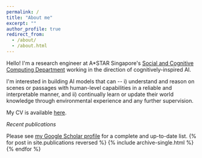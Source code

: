 ```yaml
---
permalink: /
title: "About me"
excerpt: ""
author_profile: true
redirect_from: 
  - /about/
  - /about.html
---
```


Hello! I'm a research engineer at A*STAR Singapore's [Social and Cognitive Computing Department](https://www.a-star.edu.sg/ihpc/ihpc-research-capabilities/social-cognitive-computing) working in the direction of cognitively-inspired AI. 

I'm interested in building AI models that can -- i) understand and reason on scenes or passages with human-level capabilities in a reliable and interpretable manner, and ii) continually learn or update their world knowledge through environmental experience and any further supervision. 

My CV is available [here](/cv/).

*Recent publications*

Please see <u><a href="https://scholar.google.com/citations?user=GmGNq2MAAAAJ&hl=en">my Google Scholar profile</a></u> for a complete and up-to-date list.
{% for post in site.publications reversed %}
  {% include archive-single.html %}
{% endfor %}